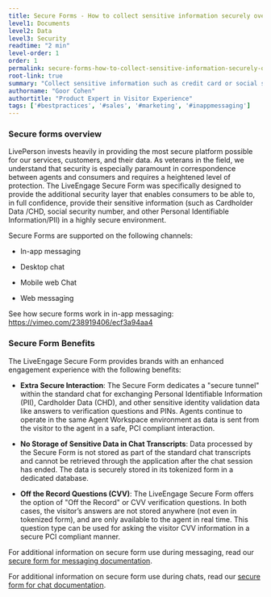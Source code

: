 ```yaml
---
title: Secure Forms - How to collect sensitive information securely over chat
level1: Documents
level2: Data
level3: Security
readtime: "2 min"
level-order: 1
order: 1
permalink: secure-forms-how-to-collect-sensitive-information-securely-over-chat.html
root-link: true
summary: "Collect sensitive information such as credit card or social security numbers securely over chat using LiveEngage secure form."
authorname: "Goor Cohen"
authortitle: "Product Expert in Visitor Experience"
tags: ['#bestpractices', '#sales', '#marketing', '#inappmessaging']
---
```


### Secure forms overview

LivePerson invests heavily in providing the most secure platform possible for our services, customers, and their data. As veterans in the field, we understand that security is especially paramount in correspondence between agents and consumers and requires a heightened level of protection. The LiveEngage Secure Form was specifically designed to provide the additional security layer that enables consumers to be able to, in full confidence, provide their sensitive information (such as Cardholder Data /CHD, social security number, and other Personal Identifiable Information/PII) in a highly secure environment.

Secure Forms are supported on the following channels:

* In-app messaging

* Desktop chat

* Mobile web Chat

* Web messaging

See how secure forms work in in-app messaging:
https://vimeo.com/238919406/ecf3a94aa4

### Secure Form Benefits

The LiveEngage Secure Form provides brands with an enhanced engagement experience with the following benefits:

* **Extra Secure Interaction**: The Secure Form dedicates a "secure tunnel" within the standard chat for exchanging Personal Identifiable Information (PII), Cardholder Data (CHD), and other sensitive identity validation data like answers to verification questions and PINs. Agents continue to operate in the same Agent Workspace environment as data is sent from the visitor to the agent in a safe, PCI compliant interaction.

* **No Storage of Sensitive Data in Chat Transcripts**: Data processed by the Secure Form is not stored as part of the standard chat transcripts and cannot be retrieved through the application after the chat session has ended. The data is securely stored in its tokenized form in a dedicated database.

* **Off the Record Questions (CVV)**: The LiveEngage Secure Form offers the option of "Off the Record" or CVV verification questions. In both cases, the visitor’s answers are not stored anywhere (not even in tokenized form), and are only available to the agent in real time. This question type can be used for asking the visitor CVV information in a secure PCI compliant manner.

For additional information on secure form use during messaging, read our [secure form for messaging documentation](https://s3-eu-west-1.amazonaws.com/ce-sr/CA/security/Secure+form+for+messaging.pdf).

For additional information on secure form use during chats, read our [secure form for chat documentation](https://s3-eu-west-1.amazonaws.com/ce-sr/CA/security/LiveEngage+Secure+Form+External.pdf).
